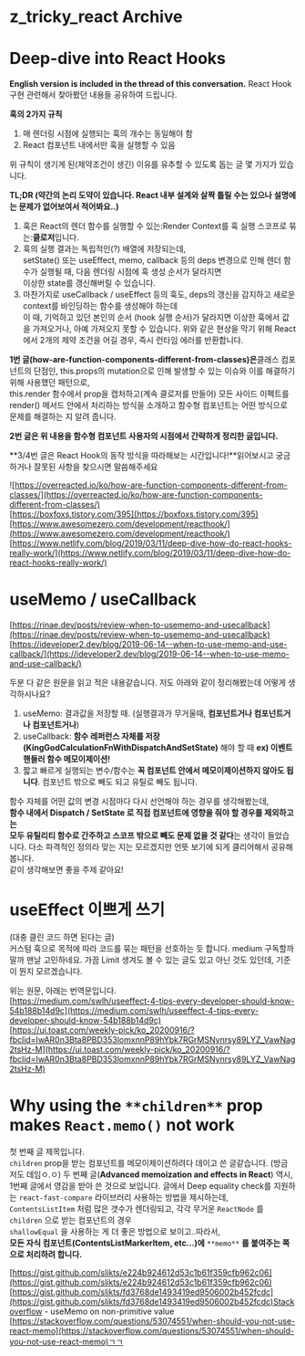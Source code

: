 # z_tricky_react Archive

# Deep-dive into React Hooks

**English version is included in the thread of this conversation.**
React Hook 구현 관련해서 찾아봤던 내용들 공유하여 드립니다.

**훅의 2가지 규칙**  

1.  매 렌더링 시점에 실행되는 훅의 개수는 동일해야 함
2.  React 컴포넌트 내에서만 훅을 실행할 수 있음

위 규칙이 생기게 된(제약조건이 생긴) 이유를 유추할 수 있도록 돕는 글 몇 가지가 있습니다.

**TL;DR (약간의 논리 도약이 있습니다. React 내부 설계와 살짝 틀릴 수는 있으나 설명에는 문제가 없어보여서 적어봐요..)**

1. 훅은 React의 렌더 함수를 실행할 수 있는:Render Context를 훅 실행 스코프로 묶는:**클로저**입니다.
2. 훅의 실행 결과는 독립적인(?) 배열에 저장되는데,  
setState() 또는 useEffect, memo, callback 등의 deps 변경으로 인해 렌더 함수가 실행될 때, 다음 렌더링 시점에 훅 생성 순서가 달라지면  
이상한 state를 갱신해버릴 수 있습니다.
3. 마찬가지로 useCallback / useEffect 등의 훅도, deps의 갱신을 감지하고 새로운 context를 바인딩하는 함수를 생성해야 하는데  
이 때, 기억하고 있던 본인의 순서 (hook 실행 순서)가 달라지면 이상한 훅에서 값을 가져오거나, 아예 가져오지 못할 수 있습니다.
위와 같은 현상을 막기 위해 React에서 2개의 제약 조건을 어길 경우, 즉시 런타임 에러를 반환합니다.

**1번 글(how-are-function-components-different-from-classes)은**클래스 컴포넌트의 단점인, this.props의 mutation으로 인해 발생할 수 있는 이슈와  이를 해결하기 위해 사용했던 패턴으로,  
this.render 함수에서 prop을 캡처하고(계속 클로저를 만들어) 모든 사이드 이펙트를 render() 메서드 안에서 처리하는 방식을 소개하고
함수형 컴포넌트는 어떤 방식으로 문제를 해결하는 지 알려 줍니다.

**2번 글은 위 내용을 함수형 컴포넌트 사용자의 시점에서 간략하게 정리한 글입니다.**

**3/4번 글은 React Hook의 동작 방식을 따라해보는 시간입니다!**읽어보시고 궁금하거나 잘못된 사항을 찾으시면 말씀해주세요

![https://overreacted.io/ko/how-are-function-components-different-from-classes/](https://overreacted.io/ko/how-are-function-components-different-from-classes/)  
[https://boxfoxs.tistory.com/395](https://boxfoxs.tistory.com/395)[https://www.awesomezero.com/development/reacthook/](https://www.awesomezero.com/development/reacthook/)  
[https://www.netlify.com/blog/2019/03/11/deep-dive-how-do-react-hooks-really-work/](https://www.netlify.com/blog/2019/03/11/deep-dive-how-do-react-hooks-really-work/)


# useMemo / useCallback

[https://rinae.dev/posts/review-when-to-usememo-and-usecallback](https://rinae.dev/posts/review-when-to-usememo-and-usecallback)  
[https://ideveloper2.dev/blog/2019-06-14--when-to-use-memo-and-use-callback/](https://ideveloper2.dev/blog/2019-06-14--when-to-use-memo-and-use-callback/)

두분 다 같은 원문을 읽고 적은 내용같습니다. 저도 아래와 같이 정리해봤는데 어떻게 생각하시나요?

1.  useMemo: 결과값을 저장할 때.
(실행결과가 무거울때,  **컴포넌트거나 컴포넌트거나 컴포넌트거나**)
3.  useCallback:  **함수 레퍼런스 자체를 저장(KingGodCalculationFnWithDispatchAndSetState)** 해야 할 때 **ex) 이벤트 핸들러 함수 메모이제이션!**
4.  짧고 빠르게 실행되는 변수/함수는 **꼭 컴포넌트 안에서 메모이제이션하지 않아도 됩니다**.
컴포넌트 밖으로 빼도 되고 유틸로 빼도 됩니다.

함수 자체를 어떤 값의 변경 시점마다 다시 선언해야 하는 경우를 생각해봤는데,  
**함수 내에서 Dispatch / SetState 로 직접 컴포넌트에 영향을 줘야 할 경우를 제외하고는**  
**모두 유틸리티 함수로 간주하고 스코프 밖으로 빼도 문제 없을 것 같다**는 생각이 들었습니다.
다소 파격적인 정의라 맞는 지는 모르겠지만 언뜻 보기에 되게 클리어해서 공유해봅니다.  
같이 생각해보면 좋을 주제 같아요!


# useEffect 이쁘게 쓰기

(대충 클린 코드 하면 된다는 글)  
커스텀 훅으로 목적에 따라 코드를 묶는 패턴을 선호하는 듯 합니다.
medium 구독할까 말까 맨날 고민하네요.
가끔 Limit 생겨도 볼 수 있는 글도 있고 아닌 것도 있던데, 기준이 뭔지 모르겠습니다.  

위는 원문, 아래는 번역문입니다.  
[https://medium.com/swlh/useeffect-4-tips-every-developer-should-know-54b188b14d9c](https://medium.com/swlh/useeffect-4-tips-every-developer-should-know-54b188b14d9c)  
[https://ui.toast.com/weekly-pick/ko_20200916/?fbclid=IwAR0n3Bta8PBD353lomxnnP89hYbk7RGrMSNynrsy89LYZ_VawNag2tsHz-M](https://ui.toast.com/weekly-pick/ko_20200916/?fbclid=IwAR0n3Bta8PBD353lomxnnP89hYbk7RGrMSNynrsy89LYZ_VawNag2tsHz-M)

# Why using the `**children**` prop makes `React.memo()` not work

첫 번째 글 제목입니다.  
`children` prop을 받는 컴포넌트를 메모이제이션하려다 데이고 쓴 글같습니다. (방금 저도 데임ㅇ.ㅇ)
두 번째 글(**Advanced memoization and effects in React**) 역시,
1번째 글에서 영감을 받아 쓴 것으로 보입니다.
글에서 Deep equality check를 지원하는 `react-fast-compare` 라이브러리 사용하는 방법을 제시하는데,  
`ContentsListItem` 처럼 많은 갯수가 렌더링되고, 각각 무거운 `ReactNode` 를 `children` 으로 받는 컴포넌트의 경우  
`shallowEqual` 을 사용하는 게 더 좋은 방법으로 보이고..따라서,  
**모든 자식 컴포넌트(ContentsListMarkerItem, etc…)에** `**memo**` **를 붙여주는 쪽으로 처리하려 합니다.**

[https://gist.github.com/slikts/e224b924612d53c1b61f359cfb962c06](https://gist.github.com/slikts/e224b924612d53c1b61f359cfb962c06)  
[https://gist.github.com/slikts/fd3768de1493419ed9506002b452fcdc](https://gist.github.com/slikts/fd3768de1493419ed9506002b452fcdc)Stackoverflow - useMemo on non-primitive value  
[https://stackoverflow.com/questions/53074551/when-should-you-not-use-react-memo](https://stackoverflow.com/questions/53074551/when-should-you-not-use-react-memo)ㄱㄱ